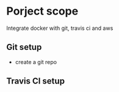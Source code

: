 # Porject scope

Integrate docker with git, travis ci and aws

## Git setup

- create a git repo

## Travis CI setup

